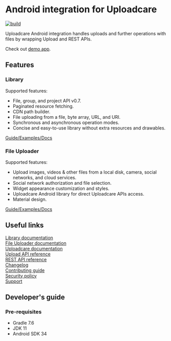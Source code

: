 # Android integration for Uploadcare
[![build](https://github.com/uploadcare/uploadcare-android/actions/workflows/deploy-tagged.yml/badge.svg)](https://github.com/uploadcare/uploadcare-android/actions/workflows/deploy-tagged.yml)

Uploadcare Android integration handles uploads and further operations with files by wrapping Upload and REST APIs.

Check out [demo app](/example).

## Features

### Library

Supported features:

- File, group, and project API v0.7.
- Paginated resource fetching.
- CDN path builder.
- File uploading from a file, byte array, URL, and URI.
- Synchronous and asynchronous operation modes.
- Concise and easy-to-use library without extra resources and drawables.

[Guide/Examples/Docs](https://github.com/uploadcare/uploadcare-android/blob/master/library)

### File Uploader

Supported features:

- Upload images, videos & other files from a local disk, camera, social networks, and cloud services.
- Social network authorization and file selection.
- Widget appearance customization and styles.
- Uploadcare Android library for direct Uploadcare APIs access.
- Material design.

[Guide/Examples/Docs](https://github.com/uploadcare/uploadcare-android/blob/master/widget)

## Useful links

[Library documentation](https://github.com/uploadcare/uploadcare-android/blob/master/documentation/LIBRARY.md)  
[File Uploader documentation](https://github.com/uploadcare/uploadcare-android/blob/master/documentation/WIDGET.md)  
[Uploadcare documentation](https://uploadcare.com/docs/?utm_source=github&utm_medium=referral&utm_campaign=uploadcare-android)  
[Upload API reference](https://uploadcare.com/api-refs/upload-api/?utm_source=github&utm_medium=referral&utm_campaign=uploadcare-android)  
[REST API reference](https://uploadcare.com/api-refs/rest-api/?utm_source=github&utm_medium=referral&utm_campaign=uploadcare-android)  
[Changelog](https://github.com/uploadcare/uploadcare-android/blob/master/CHANGELOG.md)  
[Contributing guide](https://github.com/uploadcare/.github/blob/master/CONTRIBUTING.md)  
[Security policy](https://github.com/uploadcare/uploadcare-android/security/policy)  
[Support](https://github.com/uploadcare/.github/blob/master/SUPPORT.md)  

## Developer's guide

### Pre-requisites

* Gradle 7.6
* JDK 11
* Android SDK 34

